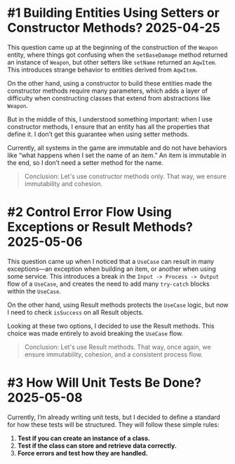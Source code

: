 # #1 Building Entities Using Setters or Constructor Methods? 2025-04-25

This question came up at the beginning of the construction of the `Weapon` entity, where things got confusing when the `setBaseDamage`
method returned an instance of `Weapon`, but other setters like `setName` returned an `AqwItem`. This introduces strange behavior 
to entities derived from `AqwItem`.

On the other hand, using a constructor to build these entities made the constructor methods require many parameters, 
which adds a layer of difficulty when constructing classes that extend from abstractions like `Weapon`.

But in the middle of this, I understood something important: when I use constructor methods, I ensure that an entity has all 
the properties that define it. I don’t get this guarantee when using setter methods.

Currently, all systems in the game are immutable and do not have behaviors like “what happens when I set the name of an item.”
An item is immutable in the end, so I don’t need a setter method for the name.

> Conclusion: Let's use constructor methods only. That way, we ensure immutability and cohesion.

# #2 Control Error Flow Using Exceptions or Result Methods? 2025-05-06

This question came up when I noticed that a `UseCase` can result in many exceptions—an exception when building an item, 
or another when using some service. This introduces a break in the `Input -> Process -> Output` flow of a `UseCase`,
and creates the need to add many `try-catch` blocks within the `UseCase`.

On the other hand, using Result methods protects the `UseCase` logic, but now I need to check `isSuccess` on all Result objects.

Looking at these two options, I decided to use the Result methods. This choice was made entirely to avoid breaking the `UseCase` flow.

> Conclusion: Let's use Result methods. That way, once again, we ensure immutability, cohesion, and a consistent process flow.

# #3 How Will Unit Tests Be Done? 2025-05-08

Currently, I’m already writing unit tests, but I decided to define a standard for how these tests will be structured. 
They will follow these simple rules:

1. **Test if you can create an instance of a class.**  
2. **Test if the class can store and retrieve data correctly.**  
3. **Force errors and test how they are handled.**
